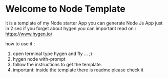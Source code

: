 
# Welcome to Node Template 
it is a template of my Node starter App 
you can generate Node Js App just in 2 sec 
if you forget about hygen you can important read on : https://www.hygen.io/

how to use it : 
1. open terminal type hygen and fly ... ;)
2. hygen node with-prompt 
3. follow the instructions to get the template. 
4. important: inside the template there is readme please check it
